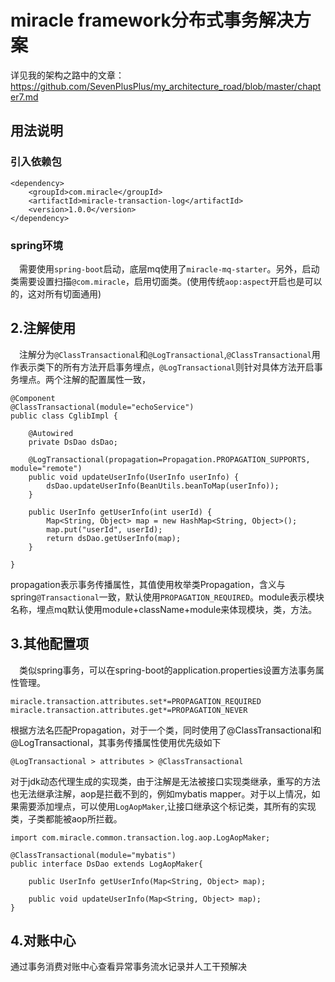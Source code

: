  
# miracle framework分布式事务解决方案
详见我的架构之路中的文章：
https://github.com/SevenPlusPlus/my_architecture_road/blob/master/chapter7.md

## 用法说明
### 引入依赖包

```
<dependency>
	<groupId>com.miracle</groupId>
	<artifactId>miracle-transaction-log</artifactId>
	<version>1.0.0</version>
</dependency>
```
### spring环境

&ensp;&ensp;需要使用```spring-boot```启动，底层mq使用了```miracle-mq-starter```。另外，启动类需要设置扫描```@com.miracle```，启用切面类。(使用传统```aop:aspect```开启也是可以的，这对所有切面通用)

## 2.注解使用

&ensp;&ensp;注解分为```@ClassTransactional```和```@LogTransactional```,```@ClassTransactional```用作表示类下的所有方法开启事务埋点，```@LogTransactional```则针对具体方法开启事务埋点。两个注解的配置属性一致，

```
@Component
@ClassTransactional(module="echoService")
public class CglibImpl {
	
	@Autowired
	private DsDao dsDao;
	
	@LogTransactional(propagation=Propagation.PROPAGATION_SUPPORTS, module="remote")
	public void updateUserInfo(UserInfo userInfo) {
		dsDao.updateUserInfo(BeanUtils.beanToMap(userInfo));
	}
	
	public UserInfo getUserInfo(int userId) {
		Map<String, Object> map = new HashMap<String, Object>();
		map.put("userId", userId);
		return dsDao.getUserInfo(map);
	}
	
}
```
propagation表示事务传播属性，其值使用枚举类Propagation，含义与spring```@Transactional```一致，默认使用```PROPAGATION_REQUIRED```。module表示模块名称，埋点mq默认使用module+className+module来体现模块，类，方法。

## 3.其他配置项

&ensp;&ensp;类似spring事务，可以在spring-boot的application.properties设置方法事务属性管理。
```
miracle.transaction.attributes.set*=PROPAGATION_REQUIRED
miracle.transaction.attributes.get*=PROPAGATION_NEVER
```
根据方法名匹配Propagation，对于一个类，同时使用了@ClassTransactional和@LogTransactional，其事务传播属性使用优先级如下
```
@LogTransactional > attributes > @ClassTransactional
```

对于jdk动态代理生成的实现类，由于注解是无法被接口实现类继承，重写的方法也无法继承注解，aop是拦截不到的，例如mybatis mapper。对于以上情况，如果需要添加埋点，可以使用```LogAopMaker```,让接口继承这个标记类，其所有的实现类，子类都能被aop所拦截。
```
import com.miracle.common.transaction.log.aop.LogAopMaker;

@ClassTransactional(module="mybatis")
public interface DsDao extends LogAopMaker{
		
	public UserInfo getUserInfo(Map<String, Object> map);
	
	public void updateUserInfo(Map<String, Object> map);
}
```

## 4.对账中心

通过事务消费对账中心查看异常事务流水记录并人工干预解决


